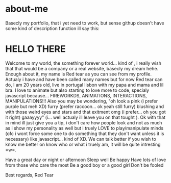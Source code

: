 # about-me
Basecly my portfolio, that i yet need to work, but sense githup doesn't have some kind of description function ill say this:

# HELLO THERE
Welcome to my world, the something forever world... kind of , i really wish that that would be a company or a real website, basecly my dream hehe. Enough about it, my name is Red tear as you can see from my profile. Actualy i have and have been called many names but for now Red tear can do, I am 20 years old, live in portugal lisbon with my papa and mama and lil bra. I love to animate but also starting to love more to code, specialy javascript because... FIREWORKDS, ANIMATIONS, INTERACTIONS, MANIPULATIONS!!! Also you may be wondering, "oh look a pink (i prefer purple but meh XD) furry (prefer raccoon... ok yeah still furry) blushing and with those weird eyes and stars and that exitment omg (i prefer... oh you got it right) gaaayyyy" (i... well actualy ill leave you on that tought ). Ok with that in mind ill just give you a tip, i don't care how people look and not as much as i show my personality as well but i truely LOVE to play/manipulate minds (ofc i wont force some one to do something that they don't want unless it is necessary) like javascript... kind of XD. We can talk better if you wish to know me better on know who or what i truely am, it will be quite intresting =w=.

Have a great day or night or afternoon
Sleep well
Be happy
Have lots of love from those who care the most
Be a good boy or a good girl
Don't be fooled

Best regards,
Red Tear
